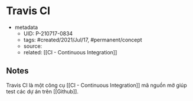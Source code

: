 # Travis CI

- metadata
	- UID: P-210717-0834
	- tags: #created/2021/Jul/17, #permanent/concept 
	- source: 
	- related: [[CI - Continuous Integration]]

## Notes
Travis CI là một công cụ [[CI - Continuous Integration]] mã nguồn mở giúp test các dự án trên [[Github]]. 

